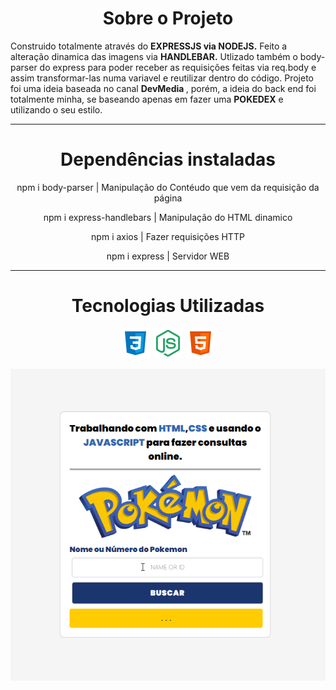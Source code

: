 <h1 align="center"> Sobre o Projeto </h1>
<p> Construido totalmente através do <strong>EXPRESSJS via NODEJS.</strong> Feito a alteração dinamica das imagens via <strong>HANDLEBAR.</strong> Utlizado também o body-parser do express para poder receber as requisições feitas via req.body e assim transformar-las numa variavel e reutilizar dentro do código. Projeto foi uma ideia baseada no canal <strong>DevMedia </strong>, porém, a ideia do back end foi totalmente minha, se baseando apenas em fazer uma <strong>POKEDEX</strong> e utilizando o seu estilo. </p>

<hr>

<h1 align="center"> Dependências instaladas </h1>

<p align="center"> npm i body-parser | Manipulação do Contéudo que vem da requisição da página <p/>
<p align="center"> npm i express-handlebars | Manipulação do HTML dinamico </p>
<p align="center"> npm i axios | Fazer requisições HTTP </p> 
<p align="center"> npm i express | Servidor WEB </p>

<hr>

<h1 align="center"> Tecnologias Utilizadas </h1>

<p align="center">
        <img src="https://github.com/ehotedas/POKEDEX/blob/'main'/public/img/css.png">
        <img src="https://github.com/ehotedas/POKEDEX/blob/'main'/public/img/node%20js.png">
        <img src="https://github.com/ehotedas/POKEDEX/blob/'main'/public/img/html.png">
</p>

<p align="center"> <img src="https://github.com/ehotedas/POKEDEX/blob/'main'/public/img/interface.gif"> </p>
